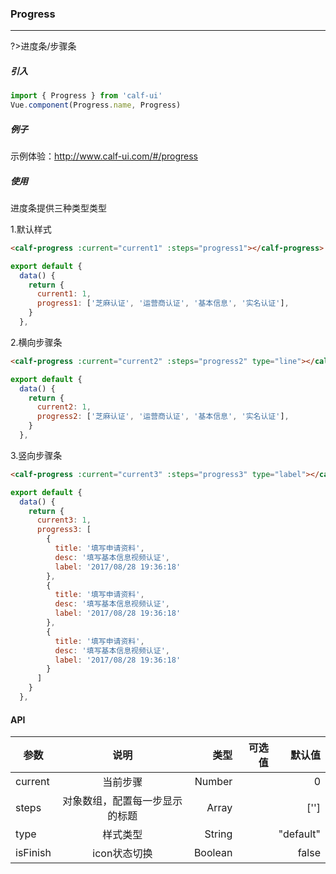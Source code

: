### Progress
***

?>进度条/步骤条

##### 引入

```javascript
import { Progress } from 'calf-ui'
Vue.component(Progress.name, Progress)
```

##### 例子

示例体验：http://www.calf-ui.com/#/progress

##### 使用

进度条提供三种类型类型

1.默认样式
```html
<calf-progress :current="current1" :steps="progress1"></calf-progress>
```
```js
export default {
  data() {
    return {
      current1: 1,
      progress1: ['芝麻认证', '运营商认证', '基本信息', '实名认证'],
    }
  },
```

2.横向步骤条
```html
<calf-progress :current="current2" :steps="progress2" type="line"></calf-progress>
```
```js
export default {
  data() {
    return {
      current2: 1,
      progress2: ['芝麻认证', '运营商认证', '基本信息', '实名认证'],
    }
  },
```

3.竖向步骤条
```html
<calf-progress :current="current3" :steps="progress3" type="label"></calf-progress>
```
```js
export default {
  data() {
    return {
      current3: 1,
      progress3: [
        {
          title: '填写申请资料',
          desc: '填写基本信息视频认证',
          label: '2017/08/28 19:36:18'
        },
        {
          title: '填写申请资料',
          desc: '填写基本信息视频认证',
          label: '2017/08/28 19:36:18'
        },
        {
          title: '填写申请资料',
          desc: '填写基本信息视频认证',
          label: '2017/08/28 19:36:18'
        }
      ]
    }
  },
```

#### API

| 参数        |   说明   |     类型 | 可选值 | 默认值 |
| ----------- | :------: | -------: | -----: | -----: |
| current     | 当前步骤 |  Number  |        | 0     |
| steps       | 对象数组，配置每一步显示的标题 | Array |        | [''] |
| type        | 样式类型 |  String  |        | "default" |
| isFinish    | icon状态切换 |  Boolean |        | false |